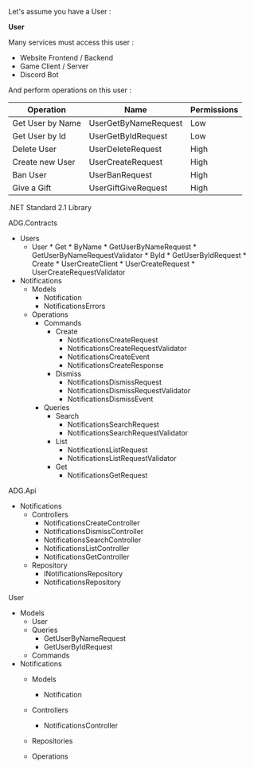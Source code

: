 Let's assume you have a User : 

**User**

Many services must access this user : 

* Website Frontend / Backend
* Game Client / Server
* Discord Bot


And perform operations on this user : 

| Operation        | Name                 | Permissions |
| ---------------- | -------------------- | ----------- |
| Get User by Name | UserGetByNameRequest | Low         |
| Get User by Id   | UserGetByIdRequest   | Low         |
| Delete User      | UserDeleteRequest    | High        |
| Create new User  | UserCreateRequest    | High        |
| Ban User         | UserBanRequest       | High        |
| Give a Gift      | UserGiftGiveRequest  | High        |


.NET Standard 2.1 Library



ADG.Contracts
* Users
	* User
				* Get
					* ByName
						* GetUserByNameRequest
						* GetUserByNameRequestValidator
					* ById
						* GetUserByIdRequest
				* Create
					* UserCreateClient
					* UserCreateRequest
					* UserCreateRequestValidator
* Notifications
	* Models
		* Notification
		* NotificationsErrors
	* Operations
		* Commands
			* Create
				* NotificationsCreateRequest
				* NotificationsCreateRequestValidator
				* NotificationsCreateEvent
				* NotificationsCreateResponse
			* Dismiss
				* NotificationsDismissRequest
				* NotificationsDismissRequestValidator
				* NotificationsDismissEvent
		* Queries
			* Search
				* NotificationsSearchRequest
				* NotificationsSearchRequestValidator
			* List
				* NotificationsListRequest
				* NotificationsListRequestValidator
			* Get
				* NotificationsGetRequest


ADG.Api
* Notifications
	* Controllers
		* NotificationsCreateController
		* NotificationsDismissController
		* NotificationsSearchController
		* NotificationsListController
		* NotificationsGetController
	* Repository
		* INotificationsRepository
		* NotificationsRepository


User
* Models
	* User
	* Queries
		* GetUserByNameRequest
		* GetUserByIdRequest
	* Commands
* Notifications
	* Models
		* Notification
	* Controllers
		* NotificationsController
	* Repositories
		
	* Operations



